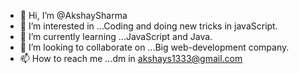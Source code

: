 - 👋 Hi, I’m @AkshaySharma
- 👀 I’m interested in ...Coding and doing new tricks in javaScript.
- 🌱 I’m currently learning ...JavaScript and Java.
- 💞️ I’m looking to collaborate on ...Big web-development company.
- 📫 How to reach me ...dm in akshays1333@gmail.com

<!---
Akshays133/Akshays133 is a ✨ special ✨ repository because its `README.md` (this file) appears on your GitHub profile.
You can click the Preview link to take a look at your changes.
--->

